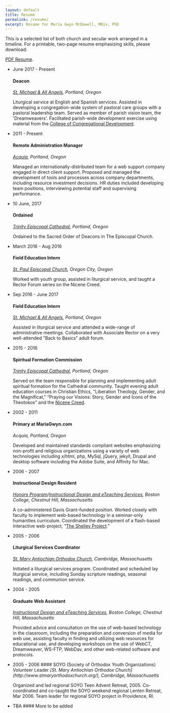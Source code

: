 ```yaml
---
layout: default
title: Resume
permalink: /resume/
excerpt: Resume for Maria Gwyn McDowell, MDiv, PhD
---
```


This is a selected list of both church and secular work arranged in a timeline. For a printable, two-page resume emphasizing skills, please download:

<a href="/assets/documents/McDowell-Resume-Ekklesia.pdf"><i class="fa fa-file-pdf-o fa-1x"></i>PDF Resume</a>.

<section class="timeline">
<ul>
<li class="ekklesia"><div markdown="1">

<time>June 2017 - Present</time>
#### Deacon
<i>[St. Michael & All Angels](http://stmaa.org), Portland, Oregon</i>

Liturgical service at English and Spanish services. Assisted in developing a congregation-wide system of pastoral care groups with a pastoral leadership team. Served as member of parish vision team, the 'Dreamweavers'. Facilitated parish-wide development exercise using material from the [College of Congregational Development](http://www.cdcollege.org/).

</div></li>
<li class="tech"><div markdown="1">

<time>2011 - Present</time>
#### Remote Administration Manager
<i>[Acquia](http://acquia.com), Portland, Oregon</i>

Managed an internationally-distributed team for a web support company engaged in direct client support. Proposed and managed the development of tools and processes across company departments, including resource investment decisions. HR duties included developing team positions, interviewing potential staff and supervising performance.

</div></li>
<li class="ekklesia"><div markdown="1">

<time>10 June, 2017</time>
#### Ordained
<i>[Trinity Episcopal Cathedral](http://www.trinity-episcopal.org/), Portland, Oregon</i>

Ordained to the Sacred Order of Deacons in The Episcopal Church.

</div></li>
<li class="ekklesia"><div markdown="1">

<time>March 2016 - Aug 2016</time>
#### Field Education Intern
<i>[St. Paul Episcopal Church](http://www.stpaulsoregoncity.org/), Oregon City, Oregon</i>

Worked with youth group, assisted in liturgical service, and taught a Rector Forum series on the Nicene Creed.

</div></li>
<li class="ekklesia"><div markdown="1">

<time>Sep 2016 - June 2017</time>
#### Field Education Intern
<i>[St. Michael & All Angels](http://stmaa.org), Portland, Oregon</i>

Assisted in liturgical service and attended a wide-range of administrative meetings. Collaborated with Associate Rector on a very well-attended "Back to Basics" adult forum.

</div></li>
<li class="ekklesia"><div markdown="1">

<time>2015 - 2016</time>
#### Spiritual Formation Commission
<i>[Trinity Episcopal Cathedral](http://www.trinity-episcopal.org/), Portland, Oregon</i>

Served on the team responsible for planning and implementing adult spiritual formation for the Cathedral community. Taught evening adult education courses in Christian Ethics, "Liberation Theology, Gender, and the Magnificat," “Praying our Visions: Story, Gender and Icons of the Theotokos" and the [Nicene Creed](http://mariagwyn.com/projects/nicene-creed/index.html#event-the-nicene-constantinopolitan-creed).

</div></li>
<li class="tech"><div markdown="1">

<time>2002 - 2011</time>
#### Primary at MariaGwyn.com
<i>Acquia, Portland, Oregon</i>

Developed and maintained standards compliant websites emphasizing non-profit and religious organizations using a variety of web technologies including x/html, php, MySql, jQuery, jekyll, Drupal and desktop software including the Adobe Suite, and Affinity for Mac.

</div></li>
<li class="tech"><div markdown="1">

<time>2006 - 2007</time>
#### Instructional Design Resident
<i>[Honors Program](http://www.bc.edu/schools/cas/honors.html)/[Instructional Design and eTeaching Services](https://www.bc.edu/offices/cte/ides-redirect.html), Boston College, Chestnut Hill, Massachusetts</i>

A co-administered Davis Grant–funded position.  Worked closely with faculty to implement web-based technology in a seminar-only humanities curriculum.  Coordinated the development of a flash-based interactive web-project, “[The Shelley Project](https://www.bc.edu/offices/cte/projects/past-projects/the-shelley-project.html).”

</div></li>
<li class="ekklesia"><div markdown="1">

<time>2005 - 2006</time>
#### Liturgical Services Coordinator
<i>[St. Mary Antiochian Orthodox Church](http://www.stmaryorthodoxchurch.org/), Cambridge, Massachusetts</i>

Initiated a liturgical services program. Coordinated and scheduled lay liturgical service, including Sunday scripture readings, seasonal readings, and communion service.

</div></li>
<li class="tech"><div markdown="1">

<time>2004 - 2005</time>
#### Graduate Web Assistant
<i>[Instructional Design and eTeaching Services](https://www.bc.edu/offices/cte/ides-redirect.html), Boston College, Chestnut Hill, Massachusetts</i>

Provided advice and consultation on the use of web-based technology in the classroom, including the preparation and conversion of media for web use, assisting faculty in finding and utilizing web resources for educational use, and developing workshops on the use of WebCT, Dreamweaver, WS-FTP, WebDav, and other web-related software and protocols.

</div></li>

<li class="ekklesia"><div markdown="1">
<time>2005 - 2006</time>
#### SOYO (Society of Orthodox Youth Organizations) Volunteer Leader
<i>[St. Mary Antiochian Orthodox Church](http://www.stmaryorthodoxchurch.org/), Cambridge, Massachusetts</i>

Organized and led regional SOYO Teen Advent Retreat, 2005.  Co-coordinated and co-taught the SOYO weekend regional Lenten Retreat, Mar 2006. Team leader for regional SOYO project in Providence, RI.

</div></li>
<li class="life"><div markdown="1">
<time>TBA</time>
#### More to be added

</div></li>
</ul>

</section>
